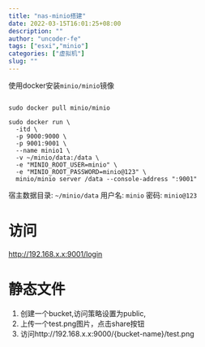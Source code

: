 ```yaml
---
title: "nas-minio搭建"
date: 2022-03-15T16:01:25+08:00
description: ""
author: "uncoder-fe"
tags: ["esxi","minio"]
categories: ["虚拟机"]
slug: ""
---
```


使用docker安装`minio/minio`镜像

<!-- more -->

```

sudo docker pull minio/minio

sudo docker run \
  -itd \
  -p 9000:9000 \
  -p 9001:9001 \
  --name minio1 \
  -v ~/minio/data:/data \
  -e "MINIO_ROOT_USER=minio" \
  -e "MINIO_ROOT_PASSWORD=minio@123" \
  minio/minio server /data --console-address ":9001"
```
宿主数据目录: `~/minio/data`
用户名: `minio`
密码: `minio@123`
# 访问
http://192.168.x.x:9001/login
# 静态文件
1. 创建一个bucket,访问策略设置为public,
2. 上传一个test.png图片，点击share按钮
3. 访问http://192.168.x.x:9000/{bucket-name}/test.png
